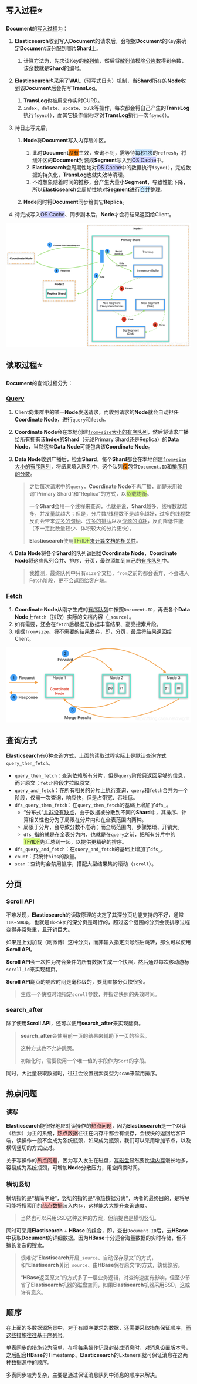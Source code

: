 ## 写入过程⭐

**Document**的[写入过程](https://blog.csdn.net/zwgdft/article/details/83619905)为：

1. **Elasticsearch**收到写入**Document**的请求后，会根据**Document**的Key来确定**Document**该分配到哪片**Shard**上。
   1. 计算方法为，先求该Key的<u>散列值</u>，然后将<u>散列值</u>模除<u>分片数</u>得到余数，该余数就是**Shard**的编号。

2. **Elasticsearch**也采用了**WAL**（预写式日志）机制，当**Shard**所在的**Node**收到该**Document**后会先写**TransLog**。
   1. **TransLog**也被用来作实时CURD。
   2. `index`、`delete`、`update`、`bulk`等操作，每次都会将自己产生的**TransLog**执行`fsync()`，而其它操作`每5秒`才对**TransLog**执行一次`fsync()`。

3. 待日志写完后，

   1. **Node**将**Document**写入内存缓冲区。
      1. 此时**Document**<span style=background:#ff8000>没有</span>生效，查询不到，需等待<span style=background:#c2e2ff>每秒1次</span>的`refresh`，将缓冲区的**Document**封装成**Segment**写入到<span style=background:#c9ccff>OS Cache</span>中。
      2. **Elasticsearch**会周期性地对<span style=background:#c9ccff>OS Cache</span>中的数据执行`fsync()`，完成数据的持久化，**TransLog**也就失效待清理。
      3. 不难想象随着时间的推移，会产生大量小**Segment**，导致性能下降，所以**Elasticsearch**会周期性地对**Segment**进行<span style=background:#c2e2ff>合并</span>整理。

   2. **Node**同时将**Document**同步给其它**Replica**。

4. 待完成写入<span style=background:#c9ccff>OS Cache</span>、同步副本后，**Node**才会将结果返回给Client。

![](../images/9/elasticsearch_write.png)



## 读取过程⭐

**Document**的查询过程分为：

### [Query](https://www.elastic.co/guide/cn/elasticsearch/guide/current/_query_phase.html)

1. Client向集群中的某一**Node**发送请求，而收到请求的**Node**就会自动担任**Coordinate Node**，进行`query`和`fetch`。

2. **Coordinate Node**会在本地创建<u>`from+size`大小的有序队列</u>，然后将请求广播给所有拥有该**Index**的**Shard**（无论Primary Shard还是Replica）的**Data Node**，当然这些**Data Node**可能包含该**Coordinate Node**。

3. **Data Node**收到广播后，检索**Shard**，每个**Shard**都会在本地创建<u>`from+size`大小的有序队列</u>，将结果填入队列中，这个队列<span style=background:#ff8000>仅</span>包含`Document.ID`和<u>排序用的分数</u>。

   > 之后每次请求中的`query`，**Coordinate Node**不再广播，而是采用轮询”Primary Shard“和”Replica“的方式，以<span style=background:#d4fe7f>负载均衡</span>。
   >
   > 一个**Shard**会用一个线程来查询，也就是说，**Shard**越多，线程数就越多，并发量就越大；但是，分片数/线程数不是越多越好，过多的线程数反而会带来<u>过多的句柄</u>、<u>过多的排队</u>以及<u>资源的消耗</u>，反而降低性能（不一定比数量较少、体积较大的分片更快）。
   >
   > **Elasticsearch**使用<span style=background:#d4fe7f>TF/IDF</span>[来计算文档的相关性](https://www.elastic.co/guide/en/elasticsearch/guide/current/relevance-intro.html)。

4. **Data Node**将各个**Shard**的队列返回给**Coordinate Node**，**Coordinate Node**将这些队列合并、排序、分页，最终添加到自己的<u>有序队列</u>中。

   > 我推测，最终队列中只有`size`个文档，`from`之前的都会丢弃，不会进入Fetch阶段，更不会返回给客户端。

### [Fetch](https://www.elastic.co/guide/cn/elasticsearch/guide/current/_fetch_phase.html)

1. **Coordinate Node**从刚才生成的<u>有序队列</u>中按照`Document.ID`，再去各个**Data Node**上`fetch`（拉取）实际的文档内容（`_source`）。
2. 如有需要，还会在`fetch`后根据元数据丰富结果、高亮搜索片段。
3. 根据`from+size`，将不需要的结果丢弃，即，分页，最后将结果返回给Client。

![](../images/9/elasticsearch_read.png)



## 查询方式

**Elasticsearch**有6种查询方式，上面的读取过程实际上是默认查询方式`query_then_fetch`。

- `query_then_fetch`：查询依赖所有分片，但是`query`阶段只返回足够的信息，而非原文；`fetch`阶段才拉取原文。
- `query_and_fetch`：在所有相关的分片上执行查询，`query`和`fetch`合并为一个阶段，仅需一次查询，响应快，但是占带宽、吞吐低。
- `dfs_query_then_fetch`：在`query_then_fetch`的基础上增加了`dfs_`。
  - “分布式”[并非没有缺点](https://blog.csdn.net/wangyunpeng0319/article/details/78218332)，由于数据被分散到不同的**Shard**中，其排序、计算相关性也分为了局限在分片内和在全表范围内两种。
  - 局限于分片，会导致分数不准确；而全局范围内，步骤繁琐、开销大。
  - `dfs_`指的就是在全表分为内，也就是在`query`之前，把所有分片中的<span style=background:#d4fe7f>TF/IDF</span>先汇总到一起，以提供更精确的排序。
- `dfs_query_and_fetch`：在`query_and_fetch`的基础上增加了`dfs_`。
- `count`：只统计`hits`的数量。
- `scan`：查询时会禁用排序，搭配大型结果集的滚动（`scroll`）。



## 分页

### Scroll API

不难发现，**Elasticsearch**的读取原理的决定了其深分页功能支持的不好，通常`10K~50K条`，也就是`1k~5k页`的深分页是可行的，超过这个范围的分页会使排序过程变得非常繁重，且开销巨大。

如果是上划加载（刷微博）这种分页，而非输入指定页号然后跳转，那么可以使用**Scroll API**。

**Scroll API**会一次性为符合条件的所有数据生成一个快照，然后通过每次移动游标`scroll_id`来实现翻页。

**Scroll API**翻页的响应时间是毫秒级的，要比直接分页快很多。

> 生成一个快照时须指定`scroll`参数，并指定快照的失效时间。

### search_after

除了使用**Scroll API**，还可以使用**search_after**来实现翻页。

> **search_after**会使用前一页的结果来辅助下一页的检索。
>
> 这种方式也不允许跳页。
>
> 初始化时，需要使用一个唯一值的字段作为`Sort`的字段。

同时，大批量获取数据时，往往会设置搜索类型为`scan`来禁用排序。



## 热点问题

### 读写

**Elasticsearch**能很好地应对读操作的<span style=background:#ffb8b8>热点问题</span>，因为**Elasticsearch**是一个以读（检索）为主的系统，<span style=background:#ffb8b8>热点数据</span>往往在内存中都会有缓存，会很快的返回给客户端，读操作一般不会成为系统瓶颈，如果成为瓶颈，我们可以采用增加节点，以及横切竖切的方式应对。

关于写操作的<span style=background:#ffb8b8>热点问题</span>，因为写入发生在磁盘，<u>写磁盘</u>显然要比<u>读内存</u>漫长地多，容易成为系统瓶颈，可增加**Node**分散压力，用空间换时间。

### 横切竖切

横切指的是“精简字段”，竖切的指的是“冷热数据分离”，两者的最终目的，是将尽可能将搜索用的<span style=background:#ffb8b8>热点数据</span>装入内存，这样能大大提升查询速度。

> 当然也可以采用SSD这种这种的方案，但前提也是横切竖切。

同时可采用**Elastisearch** + **HBase** 的组合，即，查出`Document.ID`后，去**HBase**中获取**Document**的详细数据。因为**HBase**十分适合海量数据的实时存储，但不擅长复杂的搜索。

> 很难说“**Elastisearch**开启`_source`、自动保存原文”的方式，和“**Elastisearch**关闭`_source`、由**HBase**保存原文”的方式，孰优孰劣。
>
> “**HBase**返回原文”的方式多了一层业务逻辑，对查询速度有影响，但至少节省了**Elastisearch**机器的磁盘空间，如果**Elastisearch**机器采用SSD，这或许有意义。



## 顺序

在上面的多数据源场景中，对于有顺序要求的数据，还需要采取措施保证顺序，[而这些措施往往基于序列号](https://www.infoq.cn/article/qxfxsot5uuh1-wqjwmqg)。

单表同步的措施较为简单，在将每条操作记录封装成消息时，对消息设置版本号，之后配合**HBase**的Timestamp、**Elasticsearch**的Exteneral就可保证消息在这两种数据源中的顺序。

多表同步较为复杂，主要是通过保证消息队列中消息的顺序来解决。

